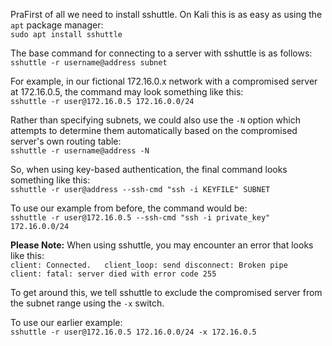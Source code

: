 PraFirst of all we need to install sshuttle. On Kali this is as easy as using the `apt` package manager:  
`sudo apt install sshuttle`


The base command for connecting to a server with sshuttle is as follows:  
`sshuttle -r username@address subnet`


For example, in our fictional 172.16.0.x network with a compromised server at 172.16.0.5, the command may look something like this:  
`sshuttle -r user@172.16.0.5 172.16.0.0/24`

Rather than specifying subnets, we could also use the `-N` option which attempts to determine them automatically based on the compromised server's own routing table:  
`sshuttle -r username@address -N`


So, when using key-based authentication, the final command looks something like this:  
`sshuttle -r user@address --ssh-cmd "ssh -i KEYFILE" SUBNET`  

To use our example from before, the command would be:  
`sshuttle -r user@172.16.0.5 --ssh-cmd "ssh -i private_key" 172.16.0.0/24`


**Please Note:** When using sshuttle, you may encounter an error that looks like this:  
`client: Connected.   client_loop: send disconnect: Broken pipe   client: fatal: server died with error code 255`

To get around this, we tell sshuttle to exclude the compromised server from the subnet range using the `-x` switch.

To use our earlier example:  
`sshuttle -r user@172.16.0.5 172.16.0.0/24 -x 172.16.0.5`